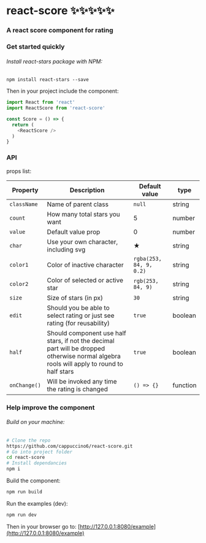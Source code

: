 # react-score ✨✨✨✨✨
### A react score component for rating

### Get started quickly

###### Install react-stars package with NPM:
`npm install react-stars --save`

Then in your project include the component:

```javascript
import React from 'react'
import ReactScore from 'react-score'

const Score = () => {
  return (
    <ReactScore />
  )
}
```
### API
props list:

| Property | Description | Default value | type |
| -------- | ----------- | ------------- | ---- |
| `className`  | Name of parent class | `null` | string |
| `count`  | How many total stars you want  | 5 | number |
| `value`  | Default value prop | 0 | number |
| `char` | Use your own character, including svg | ★ | string |
| `color1` | Color of inactive character | `rgba(253, 84, 9, 0.2)` | string |
| `color2` | Color of selected or active star | `rgb(253, 84, 9)` | string |
| `size` | Size of stars (in px) | `30` | string |
| `edit` | Should you be able to select rating or just see rating (for reusability) | `true` | boolean |
| `half` | Should component use half stars, if not the decimal part will be dropped otherwise normal algebra rools will apply to round to half stars | `true` | boolean
| `onChange()` | Will be invoked any time the rating is changed | `() => {}` | function |

### Help improve the component
###### Build on your machine:
```bash
# Clone the repo
https://github.com/cappuccino6/react-score.git
# Go into project folder
cd react-score
# Install dependancies
npm i
```
Build the component:
```bash
npm run build
```
Run the examples (dev):
```bash
npm run dev
```
Then in your browser go to: [http://127.0.0.1:8080/example](http://127.0.0.1:8080/example)
